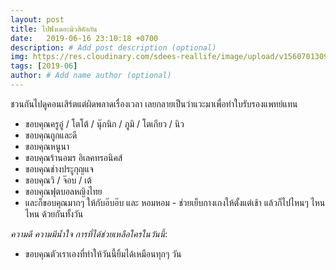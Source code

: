 ```yaml
---
layout: post
title: ไปฟังเดอะมิวสิคัลกัน
date:   2019-06-16 23:10:18 +0700
description: # Add post description (optional)
img: https://res.cloudinary.com/sdees-reallife/image/upload/v1560701309/IMG_8211.jpg # Add image post (optional)
tags: [2019-06]
author: # Add name author (optional)
---
```

ชวนกันไปดูคอนเสิร์ตแต่ผิดพลาดเรื่องเวลา เลยกลายเป็นว่าแวะมาเพื่อทำใบรับรองแพทย์แทน

- ขอบคุณครูอู๋ / โตโต้ / นุ๊กนิก / ภูมิ / โตเกียว / นิว
- ขอบคุณถูกและดี
- ขอบคุณหนูนา
- ขอบคุณร้านอมร อิเลคทรอนิคส์
- ขอบคุณช่างประูกุญแจ
- ขอบคุณวิ / จ๊อบ / เต้
- ขอบคุณฟุตบอลหญิงไทย
- และก็ขอบคุณมากๆ ให้กับอ๊บอ๊บ และ หอมหอม - ช่วยเย็บกางเกงให้ตั้งแต่เช้า แล้วก็ไปไหนๆ ไหน ไหน ด้วยกันทั้งวัน

<i class="fa fa-child" style="color:plum"></i>

*ความดี ความมีน้ำใจ การที่ได้ช่วยเหลือใครในวันนี้*:
- ขอบคุณตัวเราเองที่ทำให้วันนี้ยิ้มได้เหมือนทุกๆ วัน
